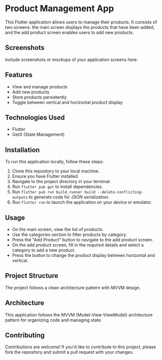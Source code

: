 # Product Management App

This Flutter application allows users to manage their products. It consists of two screens: the main screen displays the products that have been added, and the add product screen enables users to add new products.

## Screenshots

Include screenshots or mockups of your application screens here.

## Features

- View and manage products
- Add new products
- Store products persistently
- Toggle between vertical and horizontal product display

## Technologies Used

- Flutter
- GetX (State Management)

## Installation

To run this application locally, follow these steps:

1. Clone this repository to your local machine.
2. Ensure you have Flutter installed.
3. Navigate to the project directory in your terminal.
4. Run `flutter pub get` to install dependencies.
5. Run `flutter pub run build_runner build --delete-conflicting-outputs` to generate code for JSON serialization.
6. Run `flutter run` to launch the application on your device or emulator.

## Usage

- On the main screen, view the list of products.
- Use the categories section to filter products by category.
- Press the "Add Product" button to navigate to the add product screen.
- On the add product screen, fill in the required details and select a category to add a new product.
- Press the button to change the product display between horizontal and vertical.

## Project Structure

The project follows a clean architecture pattern with MVVM design.

## Architecture

This application follows the MVVM (Model-View-ViewModel) architecture pattern for organizing code and managing state.

## Contributing

Contributions are welcome! If you'd like to contribute to this project, please fork the repository and submit a pull request with your changes.

